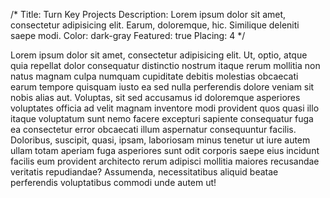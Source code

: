 /*
Title: Turn Key Projects
Description: Lorem ipsum dolor sit amet, consectetur adipisicing elit. Earum, doloremque, hic. Similique deleniti saepe modi.
Color: dark-gray
Featured: true
Placing: 4
*/


Lorem ipsum dolor sit amet, consectetur adipisicing elit. Ut, optio, atque quia repellat dolor consequatur distinctio nostrum itaque rerum mollitia non natus magnam culpa numquam cupiditate debitis molestias obcaecati earum tempore quisquam iusto ea sed nulla perferendis dolore veniam sit nobis alias aut. Voluptas, sit sed accusamus id doloremque asperiores voluptates officia ad velit magnam inventore modi provident quos quasi illo itaque voluptatum sunt nemo facere excepturi sapiente consequatur fuga ea consectetur error obcaecati illum aspernatur consequuntur facilis. Doloribus, suscipit, quasi, ipsam, laboriosam minus tenetur ut iure autem ullam totam aperiam fuga asperiores sunt odit corporis saepe eius incidunt facilis eum provident architecto rerum adipisci mollitia maiores recusandae veritatis repudiandae? Assumenda, necessitatibus aliquid beatae perferendis voluptatibus commodi unde autem ut!